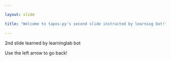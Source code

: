 ```yaml
---

layout: slide

title: "Welcome to tapos-py's second slide instructed by learning bot!"

---
```


2nd slide learned by learninglab bot

Use the left arrow to go back!
